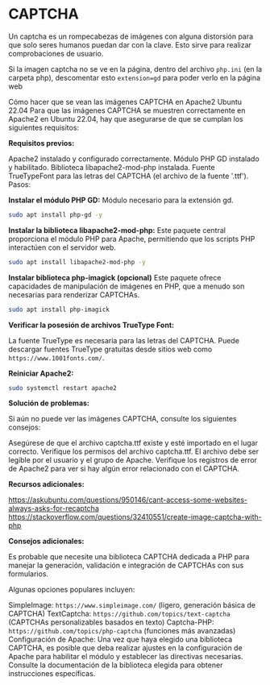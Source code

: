 # CAPTCHA

Un captcha es un rompecabezas de imágenes con alguna distorsión para que solo seres humanos puedan dar con la clave. Esto sirve para realizar comprobaciones de usuario.

Si la imagen captcha no se ve en la página, dentro del archivo `php.ini` (en la carpeta php), descomentar esto `extension=gd` para poder verlo en la página web

Cómo hacer que se vean las imágenes CAPTCHA en Apache2 Ubuntu 22.04
Para que las imágenes CAPTCHA se muestren correctamente en Apache2 en Ubuntu 22.04, hay que asegurarse de que se cumplan los siguientes requisitos:

**Requisitos previos:**

Apache2 instalado y configurado correctamente.
Módulo PHP GD instalado y habilitado.
Biblioteca libapache2-mod-php instalada.
Fuente TrueTypeFont para las letras del CAPTCHA (el archivo de la fuente '.ttf').
Pasos:

**Instalar el módulo PHP GD:**
Módulo necesario para la extensión gd.

```bash
sudo apt install php-gd -y
```

**Instalar la biblioteca libapache2-mod-php:**
Este paquete central proporciona el módulo PHP para Apache, permitiendo que los scripts PHP interactúen con el servidor web.

```bash
sudo apt install libapache2-mod-php -y
```

**Instalar biblioteca php-imagick (opcional)**
Este paquete ofrece capacidades de manipulación de imágenes en PHP, que a menudo son necesarias para renderizar CAPTCHAs.

```bash
sudo apt install php-imagick
```

**Verificar la posesión de archivos TrueType Font:**

La fuente TrueType es necesaria para las letras del CAPTCHA. Puede descargar fuentes TrueType gratuitas desde sitios web como `https://www.1001fonts.com/`.

**Reiniciar Apache2:**

```bash
sudo systemctl restart apache2
```

**Solución de problemas:**

Si aún no puede ver las imágenes CAPTCHA, consulte los siguientes consejos:

Asegúrese de que el archivo captcha.ttf existe y esté importado en el lugar correcto.
Verifique los permisos del archivo captcha.ttf. El archivo debe ser legible por el usuario y el grupo de Apache.
Verifique los registros de error de Apache2 para ver si hay algún error relacionado con el CAPTCHA.

**Recursos adicionales:**

https://askubuntu.com/questions/950146/cant-access-some-websites-always-asks-for-recaptcha
https://stackoverflow.com/questions/32410551/create-image-captcha-with-php

**Consejos adicionales:**

Es probable que necesite una biblioteca CAPTCHA dedicada a PHP para manejar la generación, validación e integración de CAPTCHAs con sus formularios.

Algunas opciones populares incluyen:

SimpleImage: `https://www.simpleimage.com/` (ligero, generación básica de CAPTCHA)
TextCaptcha: `https://github.com/topics/text-captcha` (CAPTCHAs personalizables basados en texto)
Captcha-PHP: `https://github.com/topics/php-captcha` (funciones más avanzadas)
Configuración de Apache: Una vez que haya elegido una biblioteca CAPTCHA, es posible que deba realizar ajustes en la configuración de Apache para habilitar el módulo y establecer las directivas necesarias. Consulte la documentación de la biblioteca elegida para obtener instrucciones específicas.


















